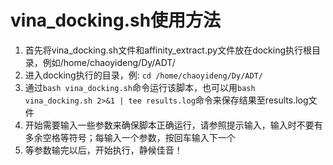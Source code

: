 # vina_docking.sh使用方法
1. 首先将vina_docking.sh文件和affinity_extract.py文件放在docking执行根目录，例如/home/chaoyideng/Dy/ADT/ 
2. 进入docking执行的目录，例: `cd /home/chaoyideng/Dy/ADT/` 
3. 通过`bash vina_docking.sh`命令运行该脚本，也可以用`bash vina_docking.sh 2>&1 | tee results.log`命令来保存结果至results.log文件
4. 开始需要输入一些参数来确保脚本正确运行，请参照提示输入，输入时不要有多余空格等符号；每输入一个参数，按回车输入下一个
5. 等参数输完以后，开始执行，静候佳音！
